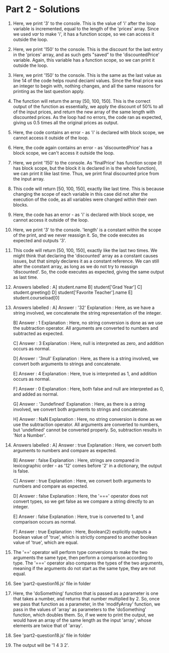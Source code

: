 # Part 2 - Solutions

1. Here, we print '3' to the console. This is the value of 'i' after the loop variable is incremented, equal to the length of the 'prices' array. Since we used *var* to make 'i', it has a function scope, so we can access it outside the loop.

2. Here, we print '150' to the console. This is the discount for the last entry in the 'prices' array, and as such gets "saved" to the 'discountedPrice' variable. Again, this variable has a function scope, so we can print it outside the loop. 

3. Here, we print '150' to the console. This is the same as the last value as line 14 of the code helps round deciaml values. Since the final price was an integer to begin with, nothing changes, and all the same reasons for printing as the last question apply. 

4. The function will return the array [50, 100, 150]. This is the correct output of the function as essentially, we apply the discount of 50% to all of the input prices, and return the new array of the same length with discounted prices. As the loop had no errors, the code ran as expected, giving us 0.5 times all the original prices as output. 

5. Here, the code contains an error - as 'i' is declared with block scope, we cannot access it outside of the loop. 

6. Here, the code again contains an error - as 'discountedPrice' has a block scope, we can't access it outside the loop.

7. Here, we print '150' to the console. As 'finalPrice' has function scope (it has block scope, but the block it is declared in is the whole function), we can print it like last time. Thus, we print final discounted price from the input array.

8. This code will return [50, 100, 150], exactly like last time. This is because changing the scope of each variable in this case did not alter the execution of the code, as all variables were changed within their own blocks. 

9. Here, the code has an error - as 'i' is declared with block scope, we cannot access it outside of the loop. 

10. Here, we print '3' to the console. 'length' is a constant within the scope of the print, and we never reassign it. So, the code executes as expected and outputs '3'. 

11. This code will return [50, 100, 150], exactly like the last two times. We might think that declaring the 'discounted' array as a constant causes issues, but that simply declares it as a constant reference. We can still alter the constant array, as long as we do not try to reassign 'discounted'. So, the code executes as expected, giving the same output as last time. 

12. Answers labelled :
    A] student.name
    B] student['Grad Year']
    C] student.greeting()
    D] student['Favorite Teacher'].name
    E] student.courseload[0]

13. Answers labelled :
    A] Answer : '32' 
       Explanation : Here, as we have a string involved, we concatenate the string representation of the integer.

    B] Answer : 1
       Explanation : Here, no string conversion is done as we use the subtraction operator. All arguments are converted to numbers and subtracted as expected. 

    C] Answer : 3 
       Explanation : Here, null is interpreted as zero, and addition occurs as normal.

    D] Answer : '3null'
       Explanation : Here, as there is a string involved, we convert both arguments to strings and concatenate.

    E] Answer : 4
       Explanation : Here, true is interpreted as 1, and addition occurs as normal.

    F] Answer : 0
       Explanation : Here, both false and null are interpreted as 0, and added as normal.

    G] Answer : '3undefined'
       Explanation : Here, as there is a string involved, we convert both arguments to strings and concatenate.

    H] Answer : NaN
       Explanation : Here, no string conversion is done as we use the subtraction operator. All arguments are converted to numbers, but 'undefined' cannot be converted properly. So, subtraction results in 'Not a Number'.

14. Answers labelled :
    A] Answer : true 
       Explanation : Here, we convert both arguments to numbers and compare as expected.

    B] Answer : false
       Explanation : Here, strings are compared in lexicographic order - as '12' comes before '2' in a dictionary, the output is false.

    C] Answer : true 
       Explanation : Here, we convert both arguments to numbers and compare as expected.

    D] Answer : false
       Explanation : Here, the '===' operator does not convert types, so we get false as we compare a string directly to an integer. 

    E] Answer : false
       Explanation : Here, true is converted to 1, and comparison occurs as normal.

    F] Answer : true
       Explanation : Here, Boolean(2) explicitly outputs a boolean value of 'true', which is strictly compared to another boolean value of 'true', which are equal.

15. The '==' operator will perform type conversions to make the two arguments the same type, then perform a comparison according to type. The '===' operator also compares the types of the two arguments, meaning if the arguments do not start as the same type, they are not equal. 

16. See 'part2-question16.js' file in folder

17. Here, the 'doSomething' function that is passed as a parameter is one that takes a number, and returns that number multiplied by 2. So, once we pass that function as a parameter, in the 'modifyArray' function, we pass in the values of 'array' as parameters to the 'doSomething' function, which doubles them. So, if we were to print the output, we would have an array of the same length as the input 'array', whose elements are twice that of 'array'.

18. See 'part2-question18.js' file in folder

19. The output will be '1 4 3 2'.